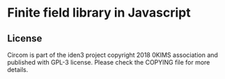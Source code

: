 # Finite field library in Javascript


## License

Circom is part of the iden3 project copyright 2018 0KIMS association and published with GPL-3 license. Please check the COPYING file for more details.
